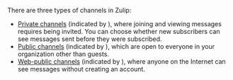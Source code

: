 There are three types of channels in Zulip:

* [Private channels](/help/channel-permissions#private-channels)
  (indicated by <i class="zulip-icon zulip-icon-lock"></i>), where
  joining and viewing messages requires being invited. You can choose
  whether new subscribers can see messages sent before they were
  subscribed.
* [Public channels](/help/channel-permissions#public-channels)
  (indicated by <i class="zulip-icon zulip-icon-hashtag"></i>), which
  are open to everyone in your organization other than guests.
* [Web-public channels](/help/channel-permissions#web-public-channels)
  (indicated by <i class="zulip-icon zulip-icon-globe"></i>), where
  anyone on the Internet can see messages without creating an account.

